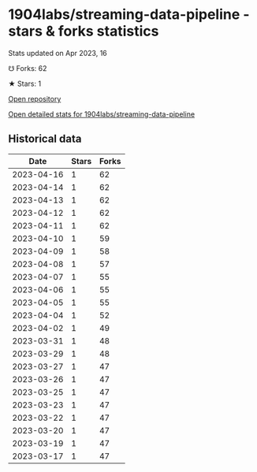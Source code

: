 # 1904labs/streaming-data-pipeline - stars & forks statistics

Stats updated on Apr 2023, 16

☋ Forks: 62

★ Stars: 1

[Open repository](https://github.com/1904labs/streaming-data-pipeline)

[Open detailed stats for 1904labs/streaming-data-pipeline](https://reviewgithub.com/rep/1904labs/streaming-data-pipeline)

## Historical data
| Date | Stars | Forks |
|------|-------|-------|
| 2023-04-16 | 1 | 62 | 
| 2023-04-14 | 1 | 62 | 
| 2023-04-13 | 1 | 62 | 
| 2023-04-12 | 1 | 62 | 
| 2023-04-11 | 1 | 62 | 
| 2023-04-10 | 1 | 59 | 
| 2023-04-09 | 1 | 58 | 
| 2023-04-08 | 1 | 57 | 
| 2023-04-07 | 1 | 55 | 
| 2023-04-06 | 1 | 55 | 
| 2023-04-05 | 1 | 55 | 
| 2023-04-04 | 1 | 52 | 
| 2023-04-02 | 1 | 49 | 
| 2023-03-31 | 1 | 48 | 
| 2023-03-29 | 1 | 48 | 
| 2023-03-27 | 1 | 47 | 
| 2023-03-26 | 1 | 47 | 
| 2023-03-25 | 1 | 47 | 
| 2023-03-23 | 1 | 47 | 
| 2023-03-22 | 1 | 47 | 
| 2023-03-20 | 1 | 47 | 
| 2023-03-19 | 1 | 47 | 
| 2023-03-17 | 1 | 47 | 

